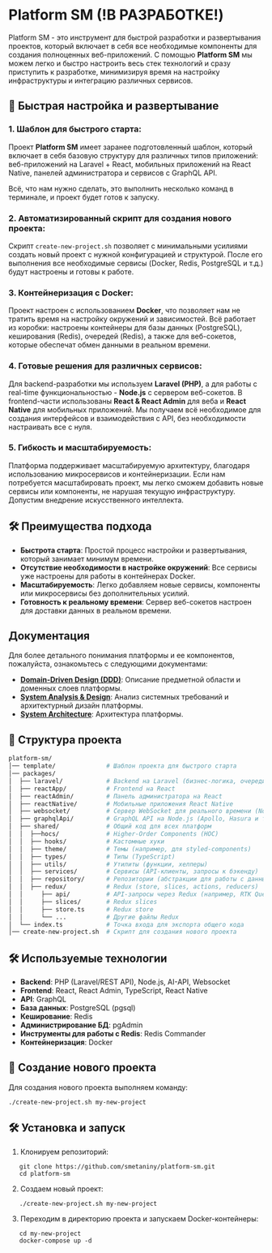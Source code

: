 # Platform SM (!В РАЗРАБОТКЕ!)

Platform SM - это инструмент для быстрой разработки и развертывания проектов, который включает в себя все необходимые
компоненты для создания полноценных веб-приложений. С помощью **Platform SM** мы можем легко и быстро настроить весь
стек технологий и сразу приступить к разработке, минимизируя время на настройку инфраструктуры и интеграцию различных
сервисов.

## 🚀 Быстрая настройка и развертывание

### 1. Шаблон для быстрого старта:

Проект **Platform SM** имеет заранее подготовленный шаблон, который включает в себя базовую структуру для различных
типов приложений: веб-приложений на Laravel + React, мобильных приложений на React Native, панелей администратора и
сервисов с GraphQL API.

Всё, что нам нужно сделать, это выполнить несколько команд в терминале, и проект будет готов к запуску.

### 2. Автоматизированный скрипт для создания нового проекта:

Скрипт `create-new-project.sh` позволяет с минимальными усилиями создать новый проект с нужной конфигурацией и
структурой. После его выполнения все необходимые сервисы (Docker, Redis, PostgreSQL и т.д.) будут настроены и готовы к
работе.

### 3. Контейнеризация с Docker:

Проект настроен с использованием **Docker**, что позволяет нам не тратить время на настройку окружений и зависимостей.
Всё работает из коробки: настроены контейнеры для базы данных (PostgreSQL), кеширования (Redis), очередей (Redis), а
также для веб-сокетов, которые обеспечат обмен данными в реальном времени.

### 4. Готовые решения для различных сервисов:

Для backend-разработки мы используем **Laravel (PHP)**, а для работы с real-time функциональностью - **Node.js** с
сервером веб-сокетов. В frontend-части использованы **React & React Admin** для веба и **React Native** для мобильных
приложений. Мы получаем всё необходимое для создания интерфейсов и взаимодействия с API, без необходимости настраивать
все с нуля.

### 5. Гибкость и масштабируемость:

Платформа поддерживает масштабируемую архитектуру, благодаря использованию микросервисов и контейнеризации. Если нам
потребуется масштабировать проект, мы легко сможем добавить новые сервисы или компоненты, не нарушая текущую
инфраструктуру. Допустим внедрение искусственного интеллекта.

## 🛠 Преимущества подхода

- **Быстрота старта**: Простой процесс настройки и развертывания, который занимает минимум времени.
- **Отсутствие необходимости в настройке окружений**: Все сервисы уже настроены для работы в контейнерах Docker.
- **Масштабируемость**: Легко добавляем новые сервисы, компоненты или микросервисы без дополнительных усилий.
- **Готовность к реальному времени**: Сервер веб-сокетов настроен для доставки данных в реальном времени.

## Документация

Для более детального понимания платформы и ее компонентов, пожалуйста, ознакомьтесь с следующими документами:

- **[Domain-Driven Design (DDD)](doc/DomainDrivenDesign.md)**: Описание предметной области и доменных слоев
  платформы.
- **[System Analysis & Design](doc/SystemAnalysisDesign.md)**: Анализ системных требований и архитектурный
  дизайн платформы.
- **[System Architecture](doc/SystemArchitecture.md)**: Архитектура платформы.

## 📌 Структура проекта

```bash
platform-sm/
│── template/              # Шаблон проекта для быстрого старта
│── packages/
│  ├── laravel/            # Backend на Laravel (бизнес-логика, очереди)
│  ├── reactApp/           # Frontend на React
│  ├── reactAdmin/         # Панель администратора на React
│  ├── reactNative/        # Мобильные приложения React Native
│  ├── websocket/          # Сервер WebSocket для реального времени (Node.js)
│  ├── graphqlApi/         # GraphQL API на Node.js (Apollo, Hasura и т.д.)
│  ├── shared/             # Общий код для всех платформ
│  │  ├──hocs/             # Higher-Order Components (HOC)
│  │  ├── hooks/           # Кастомные хуки
│  │  ├── theme/           # Темы (например, для styled-components)
│  │  ├── types/           # Типы (TypeScript)
│  │  ├── utils/           # Утилиты (функции, хелперы)
│  │  ├── services/        # Сервисы (API-клиенты, запросы к бэкенду)
│  │  ├── repository/      # Репозитории (абстракции для работы с данными)
│  │  ├── redux/           # Redux (store, slices, actions, reducers)
│  │     ├── api/          # API-запросы через Redux (например, RTK Query)
│  │     ├── slices/       # Redux slices
│  │     ├── store.ts      # Redux store
│  │     └── ...           # Другие файлы Redux
│  └── index.ts            # Точка входа для экспорта общего кода
│── create-new-project.sh  # Скрипт для создания нового проекта


```

## 🛠 Используемые технологии

- **Backend**: PHP (Laravel/REST API), Node.js, AI-API, Websocket
- **Frontend**: React, React Admin, TypeScript, React Native
- **API**: GraphQL
- **База данных**: PostgreSQL (pgsql)
- **Кеширование**: Redis
- **Администрирование БД**: pgAdmin
- **Инструменты для работы с Redis**: Redis Commander
- **Контейнеризация**: Docker

## 🚀 Создание нового проекта

Для создания нового проекта выполняем команду:

```
./create-new-project.sh my-new-project
```

## 🛠️ Установка и запуск

1. Клонируем репозиторий:

```
   git clone https://github.com/smetaniny/platform-sm.git
   cd platform-sm
```

2. Создаем новый проект:

```
   ./create-new-project.sh my-new-project
```

3. Переходим в директорию проекта и запускаем Docker-контейнеры:

```
   cd my-new-project
   docker-compose up -d
```
